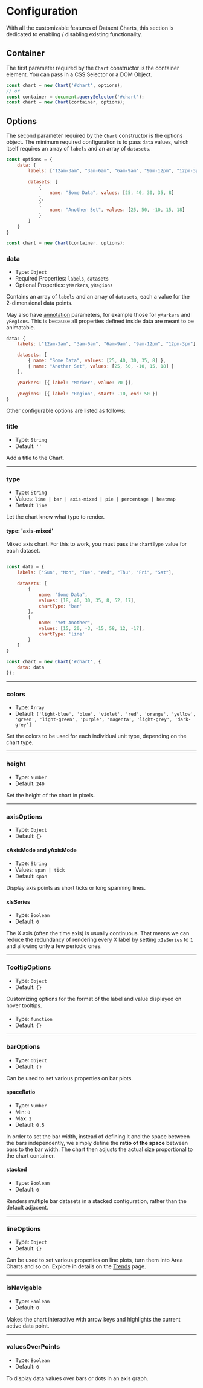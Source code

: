 # Configuration

With all the customizable features of Dataent Charts, this section is dedicated to enabling / disabling existing functionality.

## Container

The first parameter required by the `Chart` constructor is the container element. You can pass in a CSS Selector or a DOM Object.

```javascript
const chart = new Chart('#chart', options);
// or
const container = document.querySelector('#chart');
const chart = new Chart(container, options);
```

## Options

The second parameter required by the `Chart` constructor is the options object. The minimum required configuration is to pass `data` values, which itself requires an array of `labels` and an array of `datasets`.

```javascript
const options = {
    data: {
        labels: ["12am-3am", "3am-6am", "6am-9am", "9am-12pm", "12pm-3pm"],

        datasets: [
            {
                name: "Some Data", values: [25, 40, 30, 35, 8]
            },
            {
                name: "Another Set", values: [25, 50, -10, 15, 18]
            }
        ]
    }
}

const chart = new Chart(container, options);
```

### data
 - Type: `Object`
 - Required Properties: `labels`, `datasets`
 - Optional Properties: `yMarkers`, `yRegions`

Contains an array of `labels` and an array of `datasets`, each a value for the 2-dimensional data points.

May also have [annotation]() parameters, for example those for `yMarkers` and `yRegions`. This is because all properties defined inside data are meant to be animatable.
```javascript
data: {
    labels: ["12am-3am", "3am-6am", "6am-9am", "9am-12pm", "12pm-3pm"],

    datasets: [
        { name: "Some Data", values: [25, 40, 30, 35, 8] },
        { name: "Another Set", values: [25, 50, -10, 15, 18] }
    ],

    yMarkers: [{ label: "Marker", value: 70 }],

    yRegions: [{ label: "Region", start: -10, end: 50 }]
}
```

Other configurable options are listed as follows:

### title
 - Type: `String`
 - Default: `''`

Add a title to the Chart.

---

### type
 - Type: `String`
 - Values: `line | bar | axis-mixed | pie | percentage | heatmap`
 - Default: `line`

Let the chart know what type to render.

#### type: 'axis-mixed'

Mixed axis chart. For this to work, you must pass the `chartType` value for each dataset.

```javascript

const data = {
    labels: ["Sun", "Mon", "Tue", "Wed", "Thu", "Fri", "Sat"],

    datasets: [
        {
            name: "Some Data",
            values: [18, 40, 30, 35, 8, 52, 17],
            chartType: 'bar'
        },
        {
            name: "Yet Another",
            values: [15, 20, -3, -15, 58, 12, -17],
            chartType: 'line'
        }
    ]
}

const chart = new Chart('#chart', {
    data: data
});

```

---

### colors
 - Type: `Array`
 - Default: `['light-blue', 'blue', 'violet', 'red', 'orange',
	'yellow', 'green', 'light-green', 'purple', 'magenta', 'light-grey', 'dark-grey']`

Set the colors to be used for each individual unit type, depending on the chart type.

---

### height
 - Type: `Number`
 - Default: `240`

Set the height of the chart in pixels.

---

### axisOptions
 - Type: `Object`
 - Default: `{}`

#### xAxisMode and yAxisMode
 - Type: `String`
 - Values: `span | tick`
 - Default: `span`

Display axis points as short ticks or long spanning lines.

#### xIsSeries
 - Type: `Boolean`
 - Default: `0`

The X axis (often the time axis) is usually continuous. That means we can reduce the redundancy of rendering every X label by setting `xIsSeries` to `1` and allowing only a few periodic ones.

---

### TooltipOptions
 - Type: `Object`
 - Default: `{}`

Customizing options for the format of the label and value displayed on hover tooltips.

####
 - Type: `function`
 - Default: `{}`

---

### barOptions
 - Type: `Object`
 - Default: `{}`

Can be used to set various properties on bar plots.

#### spaceRatio
 - Type: `Number`
 - Min: `0`
 - Max: `2`
 - Default: `0.5`

In order to set the bar width, instead of defining it and the space between the bars independently, we simply define the <b>ratio of the space</b> between bars to the bar width. The chart then adjusts the actual size proportional to the chart container.

#### stacked
 - Type: `Boolean`
 - Default: `0`

Renders multiple bar datasets in a stacked configuration, rather than the default adjacent.

---

### lineOptions
 - Type: `Object`
 - Default: `{}`

Can be used to set various properties on line plots, turn them into Area Charts and so on. Explore in details on the [Trends]() page.

---

### isNavigable
 - Type: `Boolean`
 - Default: `0`

Makes the chart interactive with arrow keys and highlights the current active data point.

---

### valuesOverPoints
 - Type: `Boolean`
 - Default: `0`

To display data values over bars or dots in an axis graph.

